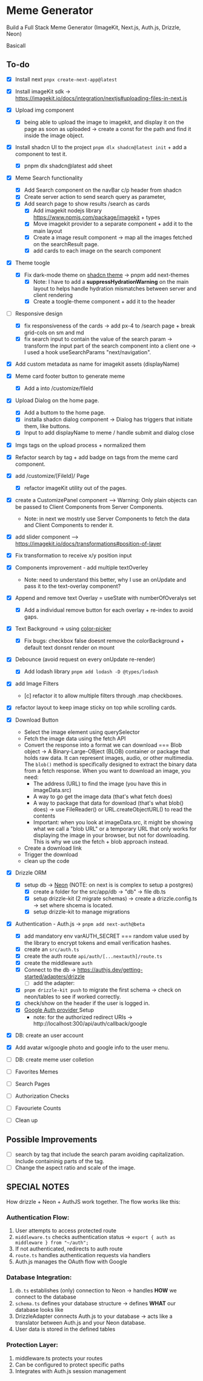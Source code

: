 # Meme Generator

Build a Full Stack Meme Generator (ImageKit, Next.js, Auth.js, Drizzle, Neon)

Basicall

## To-do

- [x] Install next `pnpx create-next-app@latest`
- [x] Install imageKit sdk -> https://imagekit.io/docs/integration/nextjs#uploading-files-in-next.js
- [x] Upload img component
  - [x] being able to upload the image to imagekit, and display it on the page as soon as uploaded -> create a const for the path and find it inside the image object.
- [x] Install shadcn UI to the project `pnpm dlx shadcn@latest init` + add a component to test it.
  - [x] pnpm dlx shadcn@latest add sheet
- [x] Meme Search functionality
  - [x] Add Search component on the navBar c/p header from shadcn
  - [x] Create server action to send search query as parameter,
  - [x] Add search page to show results /search as cards
    - [x] Add imagekit nodejs library https://www.npmjs.com/package/imagekit + types
    - [x] Move imagekit provider to a separate component + add it to the main layout
    - [x] Create a image result component -> map all the images fetched on the searchResult page.
    - [x] add cards to each image on the search component
- [x] Theme toogle
  - [x] Fix dark-mode theme on [shadcn theme](https://ui.shadcn.com/docs/dark-mode/next) -> pnpm add next-themes
    - [x] Note: I have to add a **suppressHydrationWarning** on the main layout to helps handle hydration mismatches between server and client rendering
    - [x] Create a toogle-theme component + add it to the header
- [ ] Responsive design
  - [x] fix responsiveness of the cards -> add px-4 to /search page + break grid-cols on sm and md
  - [x] fix search input to contain the value of the search param -> transform the input part of the search component into a client one -> I used a hook useSearchParams "next/navigation".
- [x] Add custom metadata as name for imagekit assets (displayName)
- [x] Meme card footer button to generate meme
  - [x] Add a <link> into /customize/fileId
- [x] Upload Dialog on the home page.
  - [x] Add a buttom to the home page.
  - [x] installa shadcn dialog component -> Dialog has triggers that initiate them, like buttons.
  - [x] Input to add displayName to meme / handle submit and dialog close
- [x] Imgs tags on the upload process + normalized them
- [x] Refactor search by tag + add badge on tags from the meme card component.
- [x] add /customize/[FileId]/ Page
  - [x] refactor imageKit utility out of the pages.
- [x] create a CustomizePanel component --> Warning: Only plain objects can be passed to Client Components from Server Components. 
  - Note: in next we mostrly use Server Components to fetch the data and Client Components to render it.
- [x] add slider component --> https://imagekit.io/docs/transformations#position-of-layer
- [x] Fix transformation to receive x/y position input
- [x] Components improvement - add multiple textOverley
  - Note: need to understand this better, why I use an onUpdate and pass it to the text-overlay component?
- [x] Append and remove text Overlay = useState with numberOfOveralys set
  - [x] Add a individual remove button for each overlay + re-index to avoid gaps.
- [x] Text Background -> using [color-picker](https://casesandberg.github.io/react-color/)
  - [x] Fix bugs: checkbox false doesnt remove the colorBackground + default text donsnt render on mount
- [x] Debounce (avoid request on every onUpdate re-render)
  - [x] Add lodash library `pnpm add lodash -D @types/lodash`
- [x] add Image Filters
  - [c] refactor it to allow multiple filters through .map checkboxes.
- [x] refactor layout to keep image sticky on top while scrolling cards.
- [x] Download Button
  - Select the image element using querySelector
  - Fetch the image data using the fetch API
  - Convert the response into a format we can download === Blob object -> A Binary-Large-OBject (BLOB)  container or package that holds raw data. It can represent images, audio, or other multimedia. The `blob()` method is specifically designed to extract the binary data from a fetch response. When you want to download an image, you need:
      - The address (URL) to find the image (you have this in imageData.src)
      - A way to go get the image data (that's what fetch does)
      - A way to package that data for download (that's what blob() does) -> use FileReader() or URL.createObjectURL() to read the contents
      - Important: when you look at imageData.src, it might be showing what we call a "blob URL" or a temporary URL that only works for displaying the image in your browser, but not for downloading. This is why we use the fetch + blob approach instead.
  - Create a download link
  - Trigger the download
  - clean up the code
- [x] Drizzle ORM
  - [x] setup db -> [Neon](https://orm.drizzle.team/docs/connect-neon) (NOTE: on next is is complex to setup a postgres)
    - [x] create a folder for the src/app/db -> "db" -> file db.ts
    - [x] setup drizzle-kit (2 migrate schemas) -> create a drizzle.config.ts -> set where shcema is located.
    - [x] setup drizzle-kit to manage migrations
- [x] Authentication - Auth.js -> `pnpm add next-auth@beta`
  - [x] add mandatory env varAUTH_SECRET === random value used by the library to encrypt tokens and email verification hashes.
  - [x] create an `src/auth.ts`
  - [x] create the auth route `api/auth/[...nextauth]/route.ts`
  - [x] create the middleware `auth` 
  - [x] Connect to the db -> https://authjs.dev/getting-started/adapters/drizzle
    - [ ] add the adapter:
  - [x] `pnpm drizzle-kit push` to migrate the first schema -> check on neon/tables to see if worked correctly.
  - [x] check/show on the header if the user is logged in.
  - [x] [Google Auth provider ](https://authjs.dev/getting-started/providers/google)Setup
    - note: for the authorized redirect URIs -> http://localhost:300/api/auth/callback/google
- [x] DB: create an user account
- [x] Add avatar w/google photo and google info to the user menu.
- [ ] DB: create meme user colletion
- [ ] Favorites Memes
- [ ] Search Pages
- [ ] Authorization Checks
- [ ] Favouriete Counts
- [ ] Clean up


## Possible Improvements

- [ ] search by tag that include the search param avoiding capitalization. Include containinig parts of the tag.
- [ ] Change the aspect ratio and scale of the image.

## SPECIAL NOTES

How drizzle + Neon + AuthJS work together. The flow works like this:

### Authentication Flow:

  1. User attempts to access protected route
  2. `middleware.ts` checks authentication status -> `export { auth as middleware } from "~/auth";`
  3. If not authenticated, redirects to auth route
  4. `route.ts` handles authentication requests via handlers
  5. Auth.js manages the OAuth flow with Google

### Database Integration:

  1. `db.ts`  establishes (only) connection to Neon -> handles **HOW** we connect to the database
  2. `schema.ts` defines your database structure -> defines **WHAT** our database looks like
  3. DrizzleAdapter connects Auth.js to your database ->  acts like a translator between Auth.js and your Neon database. 
  4. User data is stored in the defined tables

### Protection Layer:

   1. middleware.ts protects your routes
   2. Can be configured to protect specific paths
   3. Integrates with Auth.js session management